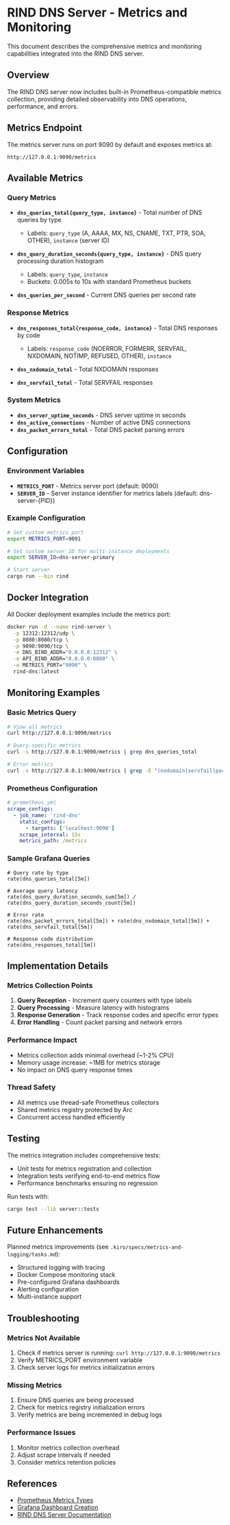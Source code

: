 # RIND DNS Server - Metrics and Monitoring

This document describes the comprehensive metrics and monitoring capabilities integrated into the RIND DNS server.

## Overview

The RIND DNS server now includes built-in Prometheus-compatible metrics collection, providing detailed observability into DNS operations, performance, and errors.

## Metrics Endpoint

The metrics server runs on port 9090 by default and exposes metrics at:
```
http://127.0.0.1:9090/metrics
```

## Available Metrics

### Query Metrics
- **`dns_queries_total{query_type, instance}`** - Total number of DNS queries by type
  - Labels: `query_type` (A, AAAA, MX, NS, CNAME, TXT, PTR, SOA, OTHER), `instance` (server ID)
  
- **`dns_query_duration_seconds{query_type, instance}`** - DNS query processing duration histogram
  - Labels: `query_type`, `instance`
  - Buckets: 0.005s to 10s with standard Prometheus buckets

- **`dns_queries_per_second`** - Current DNS queries per second rate

### Response Metrics
- **`dns_responses_total{response_code, instance}`** - Total DNS responses by code
  - Labels: `response_code` (NOERROR, FORMERR, SERVFAIL, NXDOMAIN, NOTIMP, REFUSED, OTHER), `instance`

- **`dns_nxdomain_total`** - Total NXDOMAIN responses
- **`dns_servfail_total`** - Total SERVFAIL responses

### System Metrics
- **`dns_server_uptime_seconds`** - DNS server uptime in seconds
- **`dns_active_connections`** - Number of active DNS connections
- **`dns_packet_errors_total`** - Total DNS packet parsing errors

## Configuration

### Environment Variables
- **`METRICS_PORT`** - Metrics server port (default: 9090)
- **`SERVER_ID`** - Server instance identifier for metrics labels (default: dns-server-{PID})

### Example Configuration
```bash
# Set custom metrics port
export METRICS_PORT=9091

# Set custom server ID for multi-instance deployments
export SERVER_ID=dns-server-primary

# Start server
cargo run --bin rind
```

## Docker Integration

All Docker deployment examples include the metrics port:

```bash
docker run -d --name rind-server \
  -p 12312:12312/udp \
  -p 8080:8080/tcp \
  -p 9090:9090/tcp \
  -e DNS_BIND_ADDR="0.0.0.0:12312" \
  -e API_BIND_ADDR="0.0.0.0:8080" \
  -e METRICS_PORT="9090" \
  rind-dns:latest
```

## Monitoring Examples

### Basic Metrics Query
```bash
# View all metrics
curl http://127.0.0.1:9090/metrics

# Query-specific metrics
curl -s http://127.0.0.1:9090/metrics | grep dns_queries_total

# Error metrics
curl -s http://127.0.0.1:9090/metrics | grep -E "(nxdomain|servfail|packet_errors)"
```

### Prometheus Configuration
```yaml
# prometheus.yml
scrape_configs:
  - job_name: 'rind-dns'
    static_configs:
      - targets: ['localhost:9090']
    scrape_interval: 15s
    metrics_path: /metrics
```

### Sample Grafana Queries
```promql
# Query rate by type
rate(dns_queries_total[5m])

# Average query latency
rate(dns_query_duration_seconds_sum[5m]) / rate(dns_query_duration_seconds_count[5m])

# Error rate
rate(dns_packet_errors_total[5m]) + rate(dns_nxdomain_total[5m]) + rate(dns_servfail_total[5m])

# Response code distribution
rate(dns_responses_total[5m])
```

## Implementation Details

### Metrics Collection Points
1. **Query Reception** - Increment query counters with type labels
2. **Query Processing** - Measure latency with histograms
3. **Response Generation** - Track response codes and specific error types
4. **Error Handling** - Count packet parsing and network errors

### Performance Impact
- Metrics collection adds minimal overhead (~1-2% CPU)
- Memory usage increase: ~1MB for metrics storage
- No impact on DNS query response times

### Thread Safety
- All metrics use thread-safe Prometheus collectors
- Shared metrics registry protected by Arc<RwLock>
- Concurrent access handled efficiently

## Testing

The metrics integration includes comprehensive tests:
- Unit tests for metrics registration and collection
- Integration tests verifying end-to-end metrics flow
- Performance benchmarks ensuring no regression

Run tests with:
```bash
cargo test --lib server::tests
```

## Future Enhancements

Planned metrics improvements (see `.kiro/specs/metrics-and-logging/tasks.md`):
- Structured logging with tracing
- Docker Compose monitoring stack
- Pre-configured Grafana dashboards
- Alerting configuration
- Multi-instance support

## Troubleshooting

### Metrics Not Available
1. Check if metrics server is running: `curl http://127.0.0.1:9090/metrics`
2. Verify METRICS_PORT environment variable
3. Check server logs for metrics initialization errors

### Missing Metrics
1. Ensure DNS queries are being processed
2. Check for metrics registry initialization errors
3. Verify metrics are being incremented in debug logs

### Performance Issues
1. Monitor metrics collection overhead
2. Adjust scrape intervals if needed
3. Consider metrics retention policies

## References

- [Prometheus Metrics Types](https://prometheus.io/docs/concepts/metric_types/)
- [Grafana Dashboard Creation](https://grafana.com/docs/grafana/latest/dashboards/)
- [RIND DNS Server Documentation](README.md)